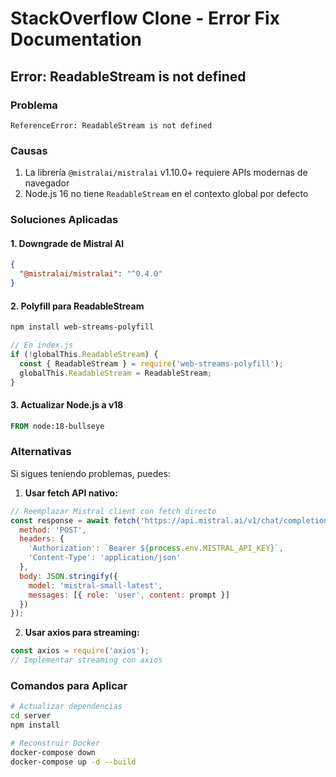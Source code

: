 # StackOverflow Clone - Error Fix Documentation

## Error: ReadableStream is not defined

### Problema
```
ReferenceError: ReadableStream is not defined
```

### Causas
1. La librería `@mistralai/mistralai` v1.10.0+ requiere APIs modernas de navegador
2. Node.js 16 no tiene `ReadableStream` en el contexto global por defecto

### Soluciones Aplicadas

#### 1. Downgrade de Mistral AI
```json
{
  "@mistralai/mistralai": "^0.4.0"
}
```

#### 2. Polyfill para ReadableStream
```bash
npm install web-streams-polyfill
```

```javascript
// En index.js
if (!globalThis.ReadableStream) {
  const { ReadableStream } = require('web-streams-polyfill');
  globalThis.ReadableStream = ReadableStream;
}
```

#### 3. Actualizar Node.js a v18
```dockerfile
FROM node:18-bullseye
```

### Alternativas

Si sigues teniendo problemas, puedes:

1. **Usar fetch API nativo:**
```javascript
// Reemplazar Mistral client con fetch directo
const response = await fetch('https://api.mistral.ai/v1/chat/completions', {
  method: 'POST',
  headers: {
    'Authorization': `Bearer ${process.env.MISTRAL_API_KEY}`,
    'Content-Type': 'application/json'
  },
  body: JSON.stringify({
    model: 'mistral-small-latest',
    messages: [{ role: 'user', content: prompt }]
  })
});
```

2. **Usar axios para streaming:**
```javascript
const axios = require('axios');
// Implementar streaming con axios
```

### Comandos para Aplicar

```bash
# Actualizar dependencias
cd server
npm install

# Reconstruir Docker
docker-compose down
docker-compose up -d --build
```